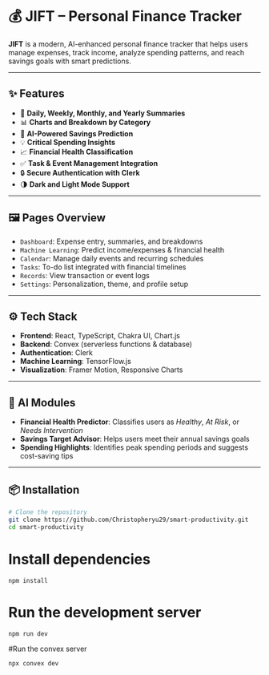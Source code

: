 # 💰 JIFT – Personal Finance Tracker

**JIFT** is a modern, AI-enhanced personal finance tracker that helps users manage expenses, track income, analyze spending patterns, and reach savings goals with smart predictions.



---

## ✨ Features

- 📅 **Daily, Weekly, Monthly, and Yearly Summaries**
- 📊 **Charts and Breakdown by Category**
- 🧠 **AI-Powered Savings Prediction**
- 💡 **Critical Spending Insights**
- 📈 **Financial Health Classification**
- ✅ **Task & Event Management Integration**
- 🔒 **Secure Authentication with Clerk**
- 🌗 **Dark and Light Mode Support**

---

## 🖼️ Pages Overview

- `Dashboard`: Expense entry, summaries, and breakdowns
- `Machine Learning`: Predict income/expenses & financial health
- `Calendar`: Manage daily events and recurring schedules
- `Tasks`: To-do list integrated with financial timelines
- `Records`: View transaction or event logs
- `Settings`: Personalization, theme, and profile setup

---

## ⚙️ Tech Stack

- **Frontend**: React, TypeScript, Chakra UI, Chart.js
- **Backend**: Convex (serverless functions & database)
- **Authentication**: Clerk
- **Machine Learning**: TensorFlow.js
- **Visualization**: Framer Motion, Responsive Charts

---

## 🧠 AI Modules

- **Financial Health Predictor**: Classifies users as *Healthy*, *At Risk*, or *Needs Intervention*
- **Savings Target Advisor**: Helps users meet their annual savings goals
- **Spending Highlights**: Identifies peak spending periods and suggests cost-saving tips

---

## 📦 Installation

```bash
# Clone the repository
git clone https://github.com/Christopheryu29/smart-productivity.git
cd smart-productivity
```
# Install dependencies
```
npm install
```
# Run the development server
```
npm run dev
```

#Run the convex server
```
npx convex dev
```
